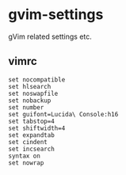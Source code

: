 # gvim-settings
gVim related settings etc.

## vimrc

```
set nocompatible
set hlsearch
set noswapfile
set nobackup
set number
set guifont=Lucida\ Console:h16
set tabstop=4
set shiftwidth=4
set expandtab
set cindent
set incsearch
syntax on
set nowrap
```

